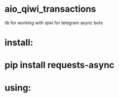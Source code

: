 # aio_qiwi_transactions
lib for working with qiwi for telegram async bots

# install:

# pip install requests-async
# 


# using:





